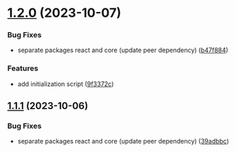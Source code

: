 # [1.2.0](https://github.com/azot-dev/cortex/compare/v1.1.3...v1.2.0) (2023-10-07)


### Bug Fixes

* separate packages react and core (update peer dependency) ([b47f884](https://github.com/azot-dev/cortex/commit/b47f88492d15d3e936ef5b1276bc89feb201866c))


### Features

* add initialization script ([9f3372c](https://github.com/azot-dev/cortex/commit/9f3372c183597099c818b8cb4b42015dfbb7f300))

## [1.1.1](https://github.com/azot-dev/cortex/compare/v1.1.0...v1.1.1) (2023-10-06)


### Bug Fixes

* separate packages react and core (update peer dependency) ([39adbbc](https://github.com/azot-dev/cortex/commit/39adbbcbf12fc4c6e4bed8284c9877542a1d700c))
